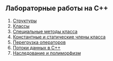 ## Лабораторные работы на C++

<ol>
    <li><a href="https://github.com/allicen/Labs_C_plus_plus/tree/main/lab1">Структуры</a></li>
    <li><a href="https://github.com/allicen/Labs_C_plus_plus/tree/main/lab2">Классы</a></li>
    <li><a href="https://github.com/allicen/Labs_C_plus_plus/tree/main/lab3">Специальные методы класса</a></li>
    <li><a href="https://github.com/allicen/Labs_C_plus_plus/tree/main/lab4">Константные и статические члены класса</a></li>
    <li><a href="https://github.com/allicen/Labs_C_plus_plus/tree/main/lab5">Перегрузка операторов</a></li>
    <li><a href="https://github.com/allicen/Labs_C_plus_plus/tree/main/lab6">Потоки данных в С++</a></li>
    <li><a href="https://github.com/allicen/Labs_C_plus_plus/tree/main/lab7">Наследование и полиморфизм</a></li>
</ol>
